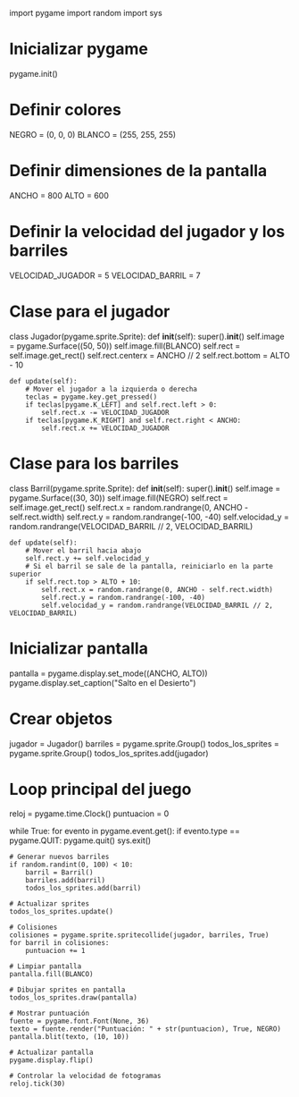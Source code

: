 import pygame
import random
import sys

# Inicializar pygame
pygame.init()

# Definir colores
NEGRO = (0, 0, 0)
BLANCO = (255, 255, 255)

# Definir dimensiones de la pantalla
ANCHO = 800
ALTO = 600

# Definir la velocidad del jugador y los barriles
VELOCIDAD_JUGADOR = 5
VELOCIDAD_BARRIL = 7

# Clase para el jugador
class Jugador(pygame.sprite.Sprite):
    def __init__(self):
        super().__init__()
        self.image = pygame.Surface((50, 50))
        self.image.fill(BLANCO)
        self.rect = self.image.get_rect()
        self.rect.centerx = ANCHO // 2
        self.rect.bottom = ALTO - 10

    def update(self):
        # Mover el jugador a la izquierda o derecha
        teclas = pygame.key.get_pressed()
        if teclas[pygame.K_LEFT] and self.rect.left > 0:
            self.rect.x -= VELOCIDAD_JUGADOR
        if teclas[pygame.K_RIGHT] and self.rect.right < ANCHO:
            self.rect.x += VELOCIDAD_JUGADOR

# Clase para los barriles
class Barril(pygame.sprite.Sprite):
    def __init__(self):
        super().__init__()
        self.image = pygame.Surface((30, 30))
        self.image.fill(NEGRO)
        self.rect = self.image.get_rect()
        self.rect.x = random.randrange(0, ANCHO - self.rect.width)
        self.rect.y = random.randrange(-100, -40)
        self.velocidad_y = random.randrange(VELOCIDAD_BARRIL // 2, VELOCIDAD_BARRIL)

    def update(self):
        # Mover el barril hacia abajo
        self.rect.y += self.velocidad_y
        # Si el barril se sale de la pantalla, reiniciarlo en la parte superior
        if self.rect.top > ALTO + 10:
            self.rect.x = random.randrange(0, ANCHO - self.rect.width)
            self.rect.y = random.randrange(-100, -40)
            self.velocidad_y = random.randrange(VELOCIDAD_BARRIL // 2, VELOCIDAD_BARRIL)

# Inicializar pantalla
pantalla = pygame.display.set_mode((ANCHO, ALTO))
pygame.display.set_caption("Salto en el Desierto")

# Crear objetos
jugador = Jugador()
barriles = pygame.sprite.Group()
todos_los_sprites = pygame.sprite.Group()
todos_los_sprites.add(jugador)

# Loop principal del juego
reloj = pygame.time.Clock()
puntuacion = 0

while True:
    for evento in pygame.event.get():
        if evento.type == pygame.QUIT:
            pygame.quit()
            sys.exit()

    # Generar nuevos barriles
    if random.randint(0, 100) < 10:
        barril = Barril()
        barriles.add(barril)
        todos_los_sprites.add(barril)

    # Actualizar sprites
    todos_los_sprites.update()

    # Colisiones
    colisiones = pygame.sprite.spritecollide(jugador, barriles, True)
    for barril in colisiones:
        puntuacion += 1

    # Limpiar pantalla
    pantalla.fill(BLANCO)

    # Dibujar sprites en pantalla
    todos_los_sprites.draw(pantalla)

    # Mostrar puntuación
    fuente = pygame.font.Font(None, 36)
    texto = fuente.render("Puntuación: " + str(puntuacion), True, NEGRO)
    pantalla.blit(texto, (10, 10))

    # Actualizar pantalla
    pygame.display.flip()

    # Controlar la velocidad de fotogramas
    reloj.tick(30)

